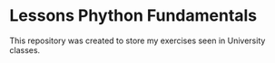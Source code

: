 <h1>Lessons Phython Fundamentals</h1>

<p>This repository was created to store my exercises seen in University classes.</p>
